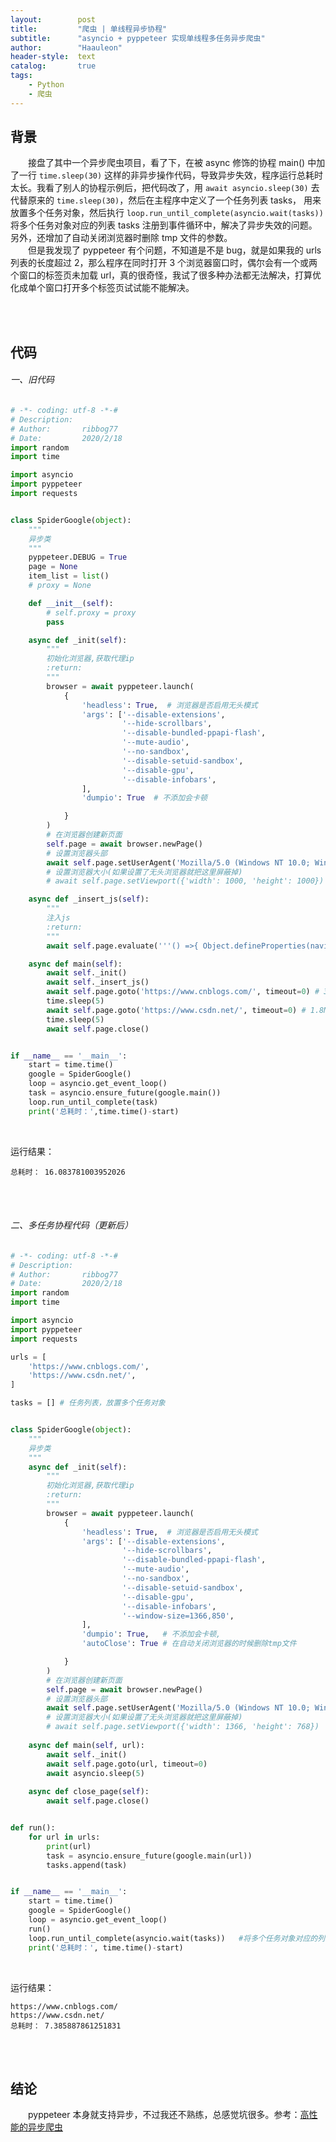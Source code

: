 ```yaml
---
layout:        post
title:         "爬虫 | 单线程异步协程"
subtitle:      "asyncio + pyppeteer 实现单线程多任务异步爬虫"
author:        "Haauleon"
header-style:  text
catalog:       true
tags:
    - Python
    - 爬虫
---
```



## 背景
&emsp;&emsp;接盘了其中一个异步爬虫项目，看了下，在被 async 修饰的协程 main() 中加了一行 `time.sleep(30)` 这样的非异步操作代码，导致异步失效，程序运行总耗时太长。我看了别人的协程示例后，把代码改了，用 `await asyncio.sleep(30)` 去代替原来的 `time.sleep(30)`，然后在主程序中定义了一个任务列表 tasks， 用来放置多个任务对象，然后执行 `loop.run_until_complete(asyncio.wait(tasks))` 将多个任务对象对应的列表 tasks 注册到事件循环中，解决了异步失效的问题。另外，还增加了自动关闭浏览器时删除 tmp 文件的参数。                                
&emsp;&emsp;但是我发现了 pyppeteer 有个问题，不知道是不是 bug，就是如果我的 urls 列表的长度超过 2，那么程序在同时打开 3 个浏览器窗口时，偶尔会有一个或两个窗口的标签页未加载 url，真的很奇怪，我试了很多种办法都无法解决，打算优化成单个窗口打开多个标签页试试能不能解决。        

<br><br>

## 代码
###### 一、旧代码
```python
# -*- coding: utf-8 -*-#
# Description:  
# Author:       ribbog77
# Date:         2020/2/18
import random
import time

import asyncio
import pyppeteer
import requests


class SpiderGoogle(object):
    """
    异步类
    """
    pyppeteer.DEBUG = True
    page = None
    item_list = list()
    # proxy = None

    def __init__(self):
        # self.proxy = proxy
        pass

    async def _init(self):
        """
        初始化浏览器,获取代理ip
        :return:
        """
        browser = await pyppeteer.launch(
            {
                'headless': True,  # 浏览器是否启用无头模式
                'args': ['--disable-extensions',
                         '--hide-scrollbars',
                         '--disable-bundled-ppapi-flash',
                         '--mute-audio',
                         '--no-sandbox',
                         '--disable-setuid-sandbox',
                         '--disable-gpu',
                         '--disable-infobars',
                ],
                'dumpio': True  # 不添加会卡顿

            }
        )
        # 在浏览器创建新页面
        self.page = await browser.newPage()
        # 设置浏览器头部
        await self.page.setUserAgent('Mozilla/5.0 (Windows NT 10.0; Win64; x64) AppleWebKit/537.36 ')
        # 设置浏览器大小(如果设置了无头浏览器就把这里屏蔽掉)
        # await self.page.setViewport({'width': 1000, 'height': 1000})

    async def _insert_js(self):
        """
        注入js
        :return:
        """
        await self.page.evaluate('''() =>{ Object.defineProperties(navigator,{ webdriver:{ get: () => false } }) }''')  # 本页刷新后值不变

    async def main(self):
        await self._init()
        await self._insert_js()
        await self.page.goto('https://www.cnblogs.com/', timeout=0) # 3.1MB
        time.sleep(5)
        await self.page.goto('https://www.csdn.net/', timeout=0) # 1.8MB
        time.sleep(5)
        await self.page.close()


if __name__ == '__main__':
    start = time.time()
    google = SpiderGoogle()
    loop = asyncio.get_event_loop()
    task = asyncio.ensure_future(google.main())
    loop.run_until_complete(task)
    print('总耗时：',time.time()-start)  
```

<br>

运行结果：                      
```
总耗时： 16.083781003952026

```

<br><br>

###### 二、多任务协程代码（更新后）
```python
# -*- coding: utf-8 -*-#
# Description:  
# Author:       ribbog77
# Date:         2020/2/18
import random
import time

import asyncio
import pyppeteer
import requests

urls = [
    'https://www.cnblogs.com/',
    'https://www.csdn.net/',
]

tasks = [] # 任务列表，放置多个任务对象


class SpiderGoogle(object):
    """
    异步类
    """
    async def _init(self):
        """
        初始化浏览器,获取代理ip
        :return:
        """
        browser = await pyppeteer.launch(
            {
                'headless': True,  # 浏览器是否启用无头模式
                'args': ['--disable-extensions',
                         '--hide-scrollbars',
                         '--disable-bundled-ppapi-flash',
                         '--mute-audio',
                         '--no-sandbox',
                         '--disable-setuid-sandbox',
                         '--disable-gpu',
                         '--disable-infobars',
                         '--window-size=1366,850',
                ],
                'dumpio': True,   # 不添加会卡顿,
                'autoClose': True # 在自动关闭浏览器的时候删除tmp文件

            }
        )
        # 在浏览器创建新页面
        self.page = await browser.newPage()
        # 设置浏览器头部
        await self.page.setUserAgent('Mozilla/5.0 (Windows NT 10.0; Win64; x64) AppleWebKit/537.36 ')
        # 设置浏览器大小(如果设置了无头浏览器就把这里屏蔽掉)
        # await self.page.setViewport({'width': 1366, 'height': 768})
    
    async def main(self, url):
        await self._init()
        await self.page.goto(url, timeout=0)
        await asyncio.sleep(5)
        
    async def close_page(self):
        await self.page.close()


def run():
    for url in urls:
        print(url)
        task = asyncio.ensure_future(google.main(url))
        tasks.append(task)


if __name__ == '__main__':
    start = time.time()
    google = SpiderGoogle()
    loop = asyncio.get_event_loop()
    run()
    loop.run_until_complete(asyncio.wait(tasks))   #将多个任务对象对应的列表注册到事件循环中
    print('总耗时：', time.time()-start)
```

<br>

运行结果：                    
```
https://www.cnblogs.com/
https://www.csdn.net/
总耗时： 7.385887861251831

```

<br><br>

## 结论
&emsp;&emsp;pyppeteer 本身就支持异步，不过我还不熟练，总感觉坑很多。参考：[高性能的异步爬虫](https://www.cnblogs.com/pythonz/p/10933838.html)